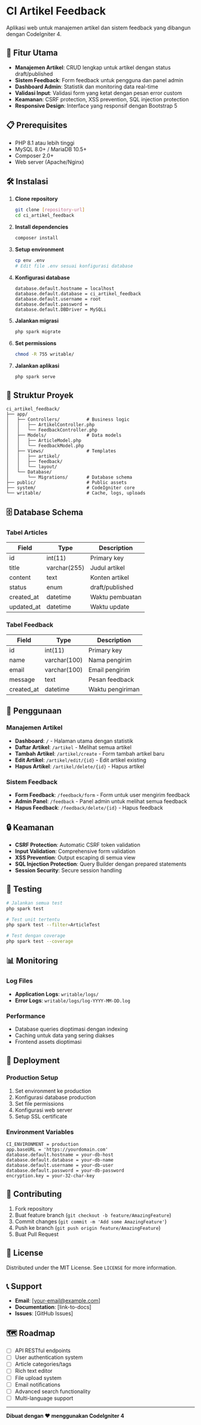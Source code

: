 # CI Artikel Feedback

Aplikasi web untuk manajemen artikel dan sistem feedback yang dibangun dengan CodeIgniter 4.

## 🚀 Fitur Utama

- **Manajemen Artikel**: CRUD lengkap untuk artikel dengan status draft/published
- **Sistem Feedback**: Form feedback untuk pengguna dan panel admin
- **Dashboard Admin**: Statistik dan monitoring data real-time
- **Validasi Input**: Validasi form yang ketat dengan pesan error custom
- **Keamanan**: CSRF protection, XSS prevention, SQL injection protection
- **Responsive Design**: Interface yang responsif dengan Bootstrap 5

## 📋 Prerequisites

- PHP 8.1 atau lebih tinggi
- MySQL 8.0+ / MariaDB 10.5+
- Composer 2.0+
- Web server (Apache/Nginx)

## 🛠️ Instalasi

1. **Clone repository**
   ```bash
   git clone [repository-url]
   cd ci_artikel_feedback
   ```

2. **Install dependencies**
   ```bash
   composer install
   ```

3. **Setup environment**
   ```bash
   cp env .env
   # Edit file .env sesuai konfigurasi database
   ```

4. **Konfigurasi database**
   ```env
   database.default.hostname = localhost
   database.default.database = ci_artikel_feedback
   database.default.username = root
   database.default.password = 
   database.default.DBDriver = MySQLi
   ```

5. **Jalankan migrasi**
   ```bash
   php spark migrate
   ```

6. **Set permissions**
   ```bash
   chmod -R 755 writable/
   ```

7. **Jalankan aplikasi**
   ```bash
   php spark serve
   ```

## 📁 Struktur Proyek

```
ci_artikel_feedback/
├── app/
│   ├── Controllers/          # Business logic
│   │   ├── ArtikelController.php
│   │   └── FeedbackController.php
│   ├── Models/               # Data models
│   │   ├── ArticleModel.php
│   │   └── FeedbackModel.php
│   ├── Views/                # Templates
│   │   ├── artikel/
│   │   ├── feedback/
│   │   └── layout/
│   └── Database/
│       └── Migrations/       # Database schema
├── public/                   # Public assets
├── system/                   # CodeIgniter core
└── writable/                 # Cache, logs, uploads
```

## 🗄️ Database Schema

### Tabel Articles
| Field      | Type         | Description           |
|------------|--------------|----------------------|
| id         | int(11)      | Primary key          |
| title      | varchar(255) | Judul artikel        |
| content    | text         | Konten artikel       |
| status     | enum         | draft/published      |
| created_at | datetime     | Waktu pembuatan      |
| updated_at | datetime     | Waktu update         |

### Tabel Feedback
| Field      | Type         | Description           |
|------------|--------------|----------------------|
| id         | int(11)      | Primary key          |
| name       | varchar(100) | Nama pengirim        |
| email      | varchar(100) | Email pengirim       |
| message    | text         | Pesan feedback       |
| created_at | datetime     | Waktu pengiriman     |

## 🔧 Penggunaan

### Manajemen Artikel
- **Dashboard**: `/` - Halaman utama dengan statistik
- **Daftar Artikel**: `/artikel` - Melihat semua artikel
- **Tambah Artikel**: `/artikel/create` - Form tambah artikel baru
- **Edit Artikel**: `/artikel/edit/{id}` - Edit artikel existing
- **Hapus Artikel**: `/artikel/delete/{id}` - Hapus artikel

### Sistem Feedback
- **Form Feedback**: `/feedback/form` - Form untuk user mengirim feedback
- **Admin Panel**: `/feedback` - Panel admin untuk melihat semua feedback
- **Hapus Feedback**: `/feedback/delete/{id}` - Hapus feedback

## 🔒 Keamanan

- **CSRF Protection**: Automatic CSRF token validation
- **Input Validation**: Comprehensive form validation
- **XSS Prevention**: Output escaping di semua view
- **SQL Injection Protection**: Query Builder dengan prepared statements
- **Session Security**: Secure session handling

## 🧪 Testing

```bash
# Jalankan semua test
php spark test

# Test unit tertentu
php spark test --filter=ArticleTest

# Test dengan coverage
php spark test --coverage
```

## 📊 Monitoring

### Log Files
- **Application Logs**: `writable/logs/`
- **Error Logs**: `writable/logs/log-YYYY-MM-DD.log`

### Performance
- Database queries dioptimasi dengan indexing
- Caching untuk data yang sering diakses
- Frontend assets dioptimasi

## 🚀 Deployment

### Production Setup
1. Set environment ke production
2. Konfigurasi database production
3. Set file permissions
4. Konfigurasi web server
5. Setup SSL certificate

### Environment Variables
```env
CI_ENVIRONMENT = production
app.baseURL = 'https://yourdomain.com'
database.default.hostname = your-db-host
database.default.database = your-db-name
database.default.username = your-db-user
database.default.password = your-db-password
encryption.key = your-32-char-key
```

## 🤝 Contributing

1. Fork repository
2. Buat feature branch (`git checkout -b feature/AmazingFeature`)
3. Commit changes (`git commit -m 'Add some AmazingFeature'`)
4. Push ke branch (`git push origin feature/AmazingFeature`)
5. Buat Pull Request

## 📝 License

Distributed under the MIT License. See `LICENSE` for more information.

## 📞 Support

- **Email**: [your-email@example.com]
- **Documentation**: [link-to-docs]
- **Issues**: [GitHub Issues]

## 🗺️ Roadmap

- [ ] API RESTful endpoints
- [ ] User authentication system
- [ ] Article categories/tags
- [ ] Rich text editor
- [ ] File upload system
- [ ] Email notifications
- [ ] Advanced search functionality
- [ ] Multi-language support

---

**Dibuat dengan ❤️ menggunakan CodeIgniter 4**
